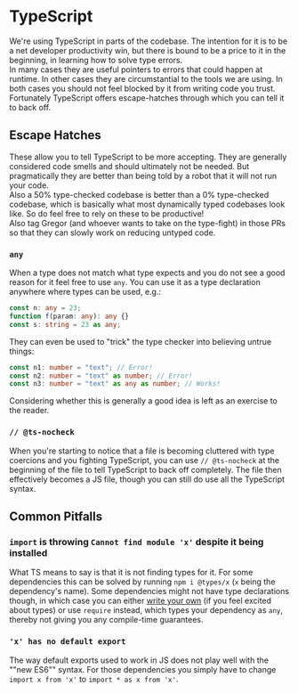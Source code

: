 # TypeScript

We're using TypeScript in parts of the codebase. The intention for it is to be a
net developer productivity win, but there is bound to be a price to it in the
beginning, in learning how to solve type errors.\
In many cases they are useful pointers to errors that could happen at runtime. In
other cases they are circumstantial to the tools we are using. In both cases you
should not feel blocked by it from writing code you trust. Fortunately TypeScript
offers escape-hatches through which you can tell it to back off.

## Escape Hatches

These allow you to tell TypeScript to be more accepting. They are generally
considered code smells and should ultimately not be needed. But pragmatically
they are better than being told by a robot that it will not run your code.\
Also a 50% type-checked codebase is better than a 0% type-checked codebase, which
is basically what most dynamically typed codebases look like. So do feel free to
rely on these to be productive!\
Also tag Gregor (and whoever wants to take on the type-fight) in those PRs so
that they can slowly work on reducing untyped code.

### `any`

When a type does not match what type expects and you do not see a good reason
for it feel free to use `any`. You can use it as a type declaration anywhere
where types can be used, e.g.:

```typescript
const n: any = 23;
function f(param: any): any {}
const s: string = 23 as any;
```

They can even be used to "trick" the type checker into believing untrue things:

```typescript
const n1: number = "text"; // Error!
const n2: number = "text" as number; // Error!
const n3: number = "text" as any as number; // Works!
```

Considering whether this is generally a good idea is left as an exercise to the
reader.

### `// @ts-nocheck`

When you're starting to notice that a file is becoming cluttered with type
coercions and you fighting TypeScript, you can use `// @ts-nocheck` at the
beginning of the file to tell TypeScript to back off completely. The file then
effectively becomes a JS file, though you can still do use all the TypeScript
syntax.

## Common Pitfalls

### `import` is throwing `Cannot find module 'x'` despite it being installed

What TS means to say is that it is not finding types for it. For some
dependencies this can be solved by running `npm i @types/x` (`x` being the
dependency's name). Some dependencies might not have type declarations though,
in which case you can either
[write your own](https://www.typescriptlang.org/docs/handbook/modules.html#ambient-modules)
(if you feel excited about types) or use `require` instead, which types your
dependency as `any`, thereby not giving you any compile-time guarantees.

### `'x' has no default export`

The way default exports used to work in JS does not play well with the ""new
ES6"" syntax. For those dependencies you simply have to change
`import x from 'x'` to `import * as x from 'x'`.
